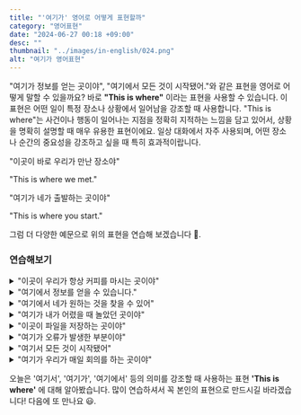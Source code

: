 ```yaml
---
title: "'여기가' 영어로 어떻게 표현할까"
category: "영어표현"
date: "2024-06-27 00:18 +09:00"
desc: ""
thumbnail: "../images/in-english/024.png"
alt: "여기가 영어표현"
---
```


"여기가 정보를 얻는 곳이야", "여기에서 모든 것이 시작됐어."와 같은 표현을 영어로 어떻게 말할 수 있을까요? 바로 **"This is where"** 이라는 표현을 사용할 수 있습니다. 이 표현은 어떤 일이 특정 장소나 상황에서 일어남을 강조할 때 사용합니다. "This is where"는 사건이나 행동이 일어나는 지점을 정확히 지적하는 느낌을 담고 있어서, 상황을 명확히 설명할 때 매우 유용한 표현이에요. 일상 대화에서 자주 사용되며, 어떤 장소나 순간의 중요성을 강조하고 싶을 때 특히 효과적이랍니다.

"이곳이 바로 우리가 만난 장소야"

"This is where we met."

"여기가 네가 출발하는 곳이야"

"This is where you start."

그럼 더 다양한 예문으로 위의 표현을 연습해 보겠습니다 🚀.

### 연습해보기

<details>
<summary>"이곳이 우리가 항상 커피를 마시는 곳이야"</summary>
<span>"This is where we always get coffee."</span>
</details>

<details>
<summary>"여기에서 정보를 얻을 수 있습니다."</summary>
<span>"This is where you get the information from."</span>
</details>

<details>
<summary>"여기에서 네가 원하는 것을 찾을 수 있어"</summary>
<span>"This is where you can find what you need."</span>
</details>

<details>
<summary>"여기가 내가 어렸을 때 놀았던 곳이야"</summary>
<span>"This is where I used to play when I was a kid."</span>
</details>

<details>
<summary>"이곳이 파일을 저장하는 곳이야"</summary>
<span>"This is where you save the files."</span>
</details>

<details>
<summary>"여기가 오류가 발생한 부분이야"</summary>
<span>"This is where the error occurred."</span>
</details>

<details>
<summary>"여기서 모든 것이 시작됐어"</summary>
<span>"This is where it all started."</span>
</details>

<details>
<summary>"여기가 우리가 매일 회의를 하는 곳이야"</summary>
<span>"This is where we have our daily meetings."</span>
</details>

오늘은 '여기서', '여기가', '여기에서' 등의 의미를 강조할 때 사용하는 표현 **'This is where'** 에 대해 알아봤습니다. 많이 연습하셔서 꼭 본인의 표현으로 만드시길 바라겠습니다! 다음에 또 만나요 😃.
